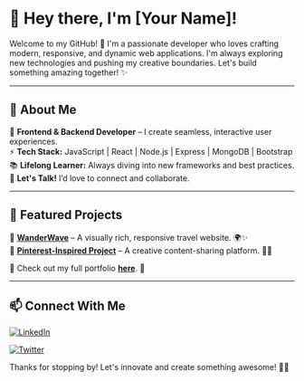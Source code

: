 # 👋 Hey there, I'm [Your Name]!

Welcome to my GitHub! 🚀 I'm a passionate developer who loves crafting modern, responsive, and dynamic web applications. I'm always exploring new technologies and pushing my creative boundaries. Let's build something amazing together! ✨

---

## 🚀 About Me
🎨 **Frontend & Backend Developer** – I create seamless, interactive user experiences.  
⚡ **Tech Stack:** JavaScript | React | Node.js | Express | MongoDB | Bootstrap   
📚 **Lifelong Learner:** Always diving into new frameworks and best practices.  
💬 **Let's Talk!** I’d love to connect and collaborate.  

---

## 📌 Featured Projects
🔹 **[WanderWave](https://github.com/yourusername/wanderwave)** – A visually rich, responsive travel website. 🌍✨  
🔹 **[Pinterest-Inspired Project](https://github.com/yourusername/pinterest-clone)** – A creative content-sharing platform. 🎨📌  

📍 Check out my full portfolio **[here](https://yourportfolio.com)**. 🚀

---

## 📫 Connect With Me
[![LinkedIn](https://img.shields.io/badge/LinkedIn-Profile-blue?logo=linkedin)](https://linkedin.com/in/shivang-jaswal-b3bb2b346/)

[![Twitter](https://img.shields.io/badge/Twitter-Connect-blue?logo=twitter)](https://twitter.com/JaswalShivang)

Thanks for stopping by! Let's innovate and create something awesome! 🚀😃

